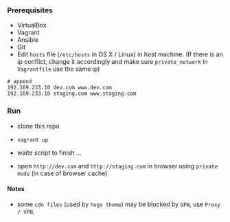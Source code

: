 ### Prerequisites

- VirtualBox
- Vagrant
- Ansible
- Git
- Edit `hosts` file (`/etc/hosts` in OS X / Linux) in host machine. (If there is an ip conflict, change it accordingly and make sure `private_network` in `Vagrantfile` use the same ip)

```
# append
192.169.233.10 dev.com www.dev.com
192.169.233.10 staging.com www.staging.com
```

### Run

- clone this repo

- `vagrant up`

- waite script to finish ...

- open `http://dev.com` and `http://staging.com` in browser using `private mode` (in case of browser cache)

#### Notes

- some `cdn files` (used by `hugo theme`) may be blocked by `GFW`, use `Proxy / VPN`.
